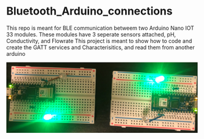# Bluetooth_Arduino_connections
This repo is meant for BLE communication betweem two Arduino Nano IOT 33 modules.
These modules have 3 seperate sensors attached, pH, Conductivity, and Flowrate
This project is meant to show how to code and create the GATT services and Characterisitics, and read them from another arduino


<img src ="Connections.png">
